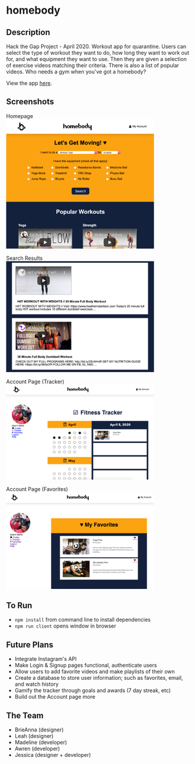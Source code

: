 # homebody

## Description
Hack the Gap Project - April 2020. Workout app for quarantine. Users can select the type of workout they want to do, how long they want to work out for, and what equipment they want to use. Then they are given a selection of exercise videos matching their criteria. There is also a list of popular videos. Who needs a gym when you've got a homebody?

View the app [here](https://htg2020-homebody.web.app/).

## Screenshots
Homepage <br/>
<img src=public/screenshots/homepage.png width="400" alt="Home Page"/>


Search Results <br/>
<img src=public/screenshots/search-results.png width="400" alt="Search Results"/>


Account Page (Tracker) <br/>
<img src=public/screenshots/tracker.png width="400" alt="Account Page Tracker"/>


Account Page (Favorites) <br/>
<img src=public/screenshots/favorites.png width="400" alt="Account Page Favorites"/>

## To Run
- `npm install` from command line to install dependencies
- `npm run client` opens window in browser

## Future Plans
- Integrate Instagram's API
- Make Login & Signup pages functional, authenticate users
- Allow users to add favorite videos and make playlists of their own
- Create a database to store user information; such as favorites, email, and watch history
- Gamify the tracker through goals and awards (7 day streak, etc)
- Build out the Account page more

## The Team
- BrieAnna (designer)
- Leah (designer)
- Madeline (developer)
- Awren (developer)
- Jessica (designer + developer)
